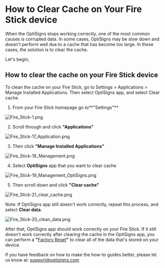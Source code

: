 # How to Clear Cache on Your Fire Stick device

When the OptiSigns stops working correctly, one of the most common causes is corrupted data. In some cases, OptiSigns may be slow down and doesn't perform well due to a cache that has become too large. In these cases, the solution is to clear the cache.

Let's begin,

## **How to clear the cache on your Fire Stick device**

To clean the cache on your Fire Stick, go to Settings > Applications > Manage Installed Applications. Then select OptiSigns app, and select Clear cache.

1. From your Fire Stick homepage go to**"Settings"**

![Fire_Stick-1.png](https://support.optisigns.com/hc/article_attachments/1500012113701)

2. Scroll through and click **"Applications"**

![Fire_Stick-17_Application.png](https://support.optisigns.com/hc/article_attachments/1500012113941)

3. Then click **"Manage Installed Applications"**

![Fire_Stick-18_Management.png](https://support.optisigns.com/hc/article_attachments/1500012113981)

4. Select **OptiSigns** app that you want to clear cache

![Fire_Stick-19_Management_OptiSigns.png](https://support.optisigns.com/hc/article_attachments/1500011812742)

5. Then scroll down and click **"Clear cache"**

![Fire_Stick-21_clear_cache.png](https://support.optisigns.com/hc/article_attachments/1500011812702)

Note: If OptiSigns app still doesn't work correctly, repeat this process, and select **Clear data**.

![Fire_Stick-20_clean_data.png](https://support.optisigns.com/hc/article_attachments/1500012114021)

After that, OptiSigns app should work correctly on your Fire Stick. If it still doesn't work correctly after clearing the cache in the OptiSigns app, you can perform a **"**[Factory Reset](https://support.optisigns.com/hc/en-us/articles/360054298754-How-to-Factory-Reset-Your-Fire-Stick-device-)**"** to clear all of the data that's stored on your device.

If you have feedback on how to make the how-to guides better, please let us know at: [support@optisigns.com](mailto:support@optisigns.com)